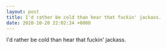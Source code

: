 ```yaml
---
layout: post
title: I'd rather be cold than hear that fuckin' jackass.
date: 2020-10-20 22:02:24 +0000
---
```


I'd rather be cold than hear that fuckin' jackass.

